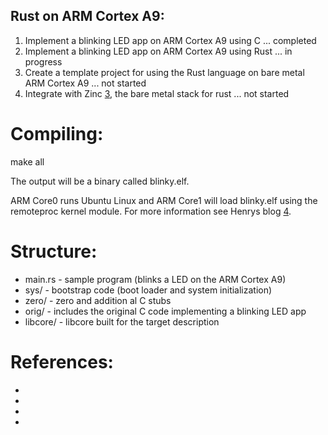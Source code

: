 ## Rust on ARM Cortex A9:

1. Implement a blinking LED app on ARM Cortex A9 using C ... completed 
2. Implement a blinking LED app on ARM Cortex A9 using Rust ... in progress
3. Create a template project for using the Rust language on bare metal ARM Cortex A9 ... not started
4. Integrate with Zinc [3], the bare metal stack for rust ... not started

# Compiling:
make all

The output will be a binary called blinky.elf.

ARM Core0 runs Ubuntu Linux and ARM Core1 will load blinky.elf using the remoteproc kernel module. For more information see Henrys blog [4].

# Structure:
  * main.rs - sample program (blinks a LED on the ARM Cortex A9)
  * sys/ - bootstrap code (boot loader and system initialization)
  * zero/ - zero and addition al C stubs
  * orig/ - includes the original C code implementing a blinking LED app
  * libcore/ - libcore built for the target description

# References:
  * [1]: https://github.com/neykov/armboot
  * [2]: https://github.com/antoinealb/rust-demo-cortex-m4
  * [3]: https://github.com/hackndev/zinc
  * [4]: http://henryomd.blogspot.co.at/2015/02/zynq-amp-linux-on-cpu0-and-bare-metal.html
